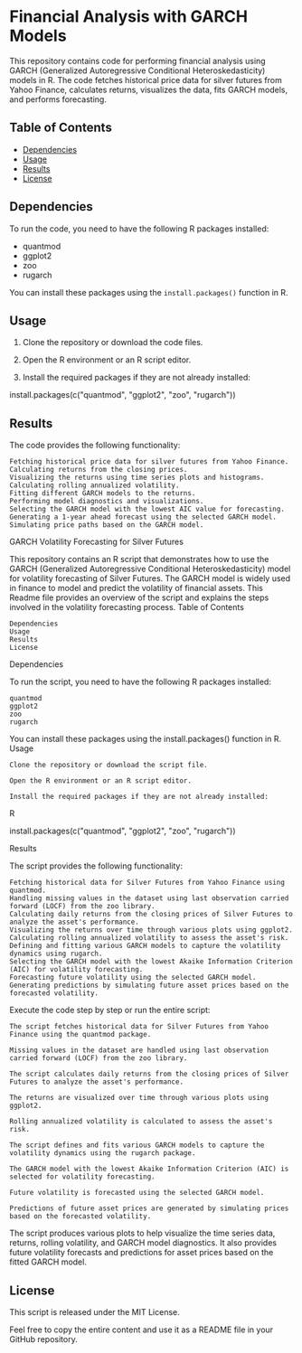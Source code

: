 # Financial Analysis with GARCH Models

This repository contains code for performing financial analysis using GARCH (Generalized Autoregressive Conditional Heteroskedasticity) models in R. The code fetches historical price data for silver futures from Yahoo Finance, calculates returns, visualizes the data, fits GARCH models, and performs forecasting.

## Table of Contents

- [Dependencies](#dependencies)
- [Usage](#usage)
- [Results](#results)
- [License](#license)

## Dependencies

To run the code, you need to have the following R packages installed:

- quantmod
- ggplot2
- zoo
- rugarch

You can install these packages using the `install.packages()` function in R.

## Usage

1. Clone the repository or download the code files.

2. Open the R environment or an R script editor.

3. Install the required packages if they are not already installed:
   
install.packages(c("quantmod", "ggplot2", "zoo", "rugarch"))
   
## Results

The code provides the following functionality:

    Fetching historical price data for silver futures from Yahoo Finance.
    Calculating returns from the closing prices.
    Visualizing the returns using time series plots and histograms.
    Calculating rolling annualized volatility.
    Fitting different GARCH models to the returns.
    Performing model diagnostics and visualizations.
    Selecting the GARCH model with the lowest AIC value for forecasting.
    Generating a 1-year ahead forecast using the selected GARCH model.
    Simulating price paths based on the GARCH model.

GARCH Volatility Forecasting for Silver Futures

This repository contains an R script that demonstrates how to use the GARCH (Generalized Autoregressive Conditional Heteroskedasticity) model for volatility forecasting of Silver Futures. The GARCH model is widely used in finance to model and predict the volatility of financial assets. This Readme file provides an overview of the script and explains the steps involved in the volatility forecasting process.
Table of Contents

    Dependencies
    Usage
    Results
    License

Dependencies

To run the script, you need to have the following R packages installed:

    quantmod
    ggplot2
    zoo
    rugarch

You can install these packages using the install.packages() function in R.
Usage

    Clone the repository or download the script file.

    Open the R environment or an R script editor.

    Install the required packages if they are not already installed:

R

install.packages(c("quantmod", "ggplot2", "zoo", "rugarch"))

Results

The script provides the following functionality:

    Fetching historical data for Silver Futures from Yahoo Finance using quantmod.
    Handling missing values in the dataset using last observation carried forward (LOCF) from the zoo library.
    Calculating daily returns from the closing prices of Silver Futures to analyze the asset's performance.
    Visualizing the returns over time through various plots using ggplot2.
    Calculating rolling annualized volatility to assess the asset's risk.
    Defining and fitting various GARCH models to capture the volatility dynamics using rugarch.
    Selecting the GARCH model with the lowest Akaike Information Criterion (AIC) for volatility forecasting.
    Forecasting future volatility using the selected GARCH model.
    Generating predictions by simulating future asset prices based on the forecasted volatility.

Execute the code step by step or run the entire script:

    The script fetches historical data for Silver Futures from Yahoo Finance using the quantmod package.

    Missing values in the dataset are handled using last observation carried forward (LOCF) from the zoo library.

    The script calculates daily returns from the closing prices of Silver Futures to analyze the asset's performance.

    The returns are visualized over time through various plots using ggplot2.

    Rolling annualized volatility is calculated to assess the asset's risk.

    The script defines and fits various GARCH models to capture the volatility dynamics using the rugarch package.

    The GARCH model with the lowest Akaike Information Criterion (AIC) is selected for volatility forecasting.

    Future volatility is forecasted using the selected GARCH model.

    Predictions of future asset prices are generated by simulating prices based on the forecasted volatility.

The script produces various plots to help visualize the time series data, returns, rolling volatility, and GARCH model diagnostics. It also provides future volatility forecasts and predictions for asset prices based on the fitted GARCH model.

## License

This script is released under the MIT License.

Feel free to copy the entire content and use it as a README file in your GitHub repository.
